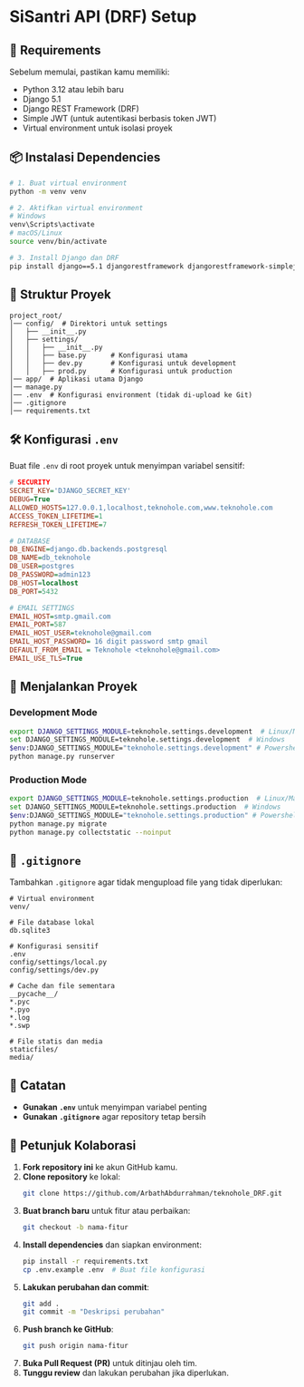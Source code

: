 # SiSantri API (DRF) Setup

## 📌 Requirements
Sebelum memulai, pastikan kamu memiliki:
- Python 3.12 atau lebih baru
- Django 5.1
- Django REST Framework (DRF)
- Simple JWT (untuk autentikasi berbasis token JWT)
- Virtual environment untuk isolasi proyek

## 📦 Instalasi Dependencies
```bash
# 1. Buat virtual environment
python -m venv venv

# 2. Aktifkan virtual environment
# Windows
venv\Scripts\activate
# macOS/Linux
source venv/bin/activate

# 3. Install Django dan DRF
pip install django==5.1 djangorestframework djangorestframework-simplejwt python-dotenv
```

## 📁 Struktur Proyek
```plaintext
project_root/
│── config/  # Direktori untuk settings
│   ├── __init__.py
│   ├── settings/
│   │   ├── __init__.py
│   │   ├── base.py      # Konfigurasi utama
│   │   ├── dev.py       # Konfigurasi untuk development
│   │   ├── prod.py      # Konfigurasi untuk production
│── app/  # Aplikasi utama Django
│── manage.py
│── .env  # Konfigurasi environment (tidak di-upload ke Git)
│── .gitignore
│── requirements.txt
```

## 🛠️ Konfigurasi `.env`
Buat file `.env` di root proyek untuk menyimpan variabel sensitif:
```ini
# SECURITY
SECRET_KEY='DJANGO_SECRET_KEY'
DEBUG=True
ALLOWED_HOSTS=127.0.0.1,localhost,teknohole.com,www.teknohole.com
ACCESS_TOKEN_LIFETIME=1
REFRESH_TOKEN_LIFETIME=7

# DATABASE
DB_ENGINE=django.db.backends.postgresql
DB_NAME=db_teknohole
DB_USER=postgres
DB_PASSWORD=admin123
DB_HOST=localhost
DB_PORT=5432

# EMAIL SETTINGS
EMAIL_HOST=smtp.gmail.com
EMAIL_PORT=587
EMAIL_HOST_USER=teknohole@gmail.com
EMAIL_HOST_PASSWORD= 16 digit password smtp gmail
DEFAULT_FROM_EMAIL = Teknohole <teknohole@gmail.com>
EMAIL_USE_TLS=True

```

## 🚀 Menjalankan Proyek
### **Development Mode**
```bash
export DJANGO_SETTINGS_MODULE=teknohole.settings.development  # Linux/Mac
set DJANGO_SETTINGS_MODULE=teknohole.settings.development  # Windows
$env:DJANGO_SETTINGS_MODULE="teknohole.settings.development" # Powershell
python manage.py runserver
```

### **Production Mode**
```bash
export DJANGO_SETTINGS_MODULE=teknohole.settings.production  # Linux/Mac
set DJANGO_SETTINGS_MODULE=teknohole.settings.production  # Windows
$env:DJANGO_SETTINGS_MODULE="teknohole.settings.production" # Powershell
python manage.py migrate
python manage.py collectstatic --noinput
```

## 📄 `.gitignore`
Tambahkan `.gitignore` agar tidak mengupload file yang tidak diperlukan:
```gitignore
# Virtual environment
venv/

# File database lokal
db.sqlite3

# Konfigurasi sensitif
.env
config/settings/local.py
config/settings/dev.py

# Cache dan file sementara
__pycache__/
*.pyc
*.pyo
*.log
*.swp

# File statis dan media
staticfiles/
media/
```

## 📄 Catatan
- **Gunakan `.env`** untuk menyimpan variabel penting
- **Gunakan `.gitignore`** agar repository tetap bersih

## 🎯 Petunjuk Kolaborasi
1. **Fork repository ini** ke akun GitHub kamu.
2. **Clone repository** ke lokal:
   ```bash
   git clone https://github.com/ArbathAbdurrahman/teknohole_DRF.git
   ```
3. **Buat branch baru** untuk fitur atau perbaikan:
   ```bash
   git checkout -b nama-fitur
   ```
4. **Install dependencies** dan siapkan environment:
   ```bash
   pip install -r requirements.txt
   cp .env.example .env  # Buat file konfigurasi
   ```
5. **Lakukan perubahan dan commit**:
   ```bash
   git add .
   git commit -m "Deskripsi perubahan"
   ```
6. **Push branch ke GitHub**:
   ```bash
   git push origin nama-fitur
   ```
7. **Buka Pull Request (PR)** untuk ditinjau oleh tim.
8. **Tunggu review** dan lakukan perubahan jika diperlukan.
